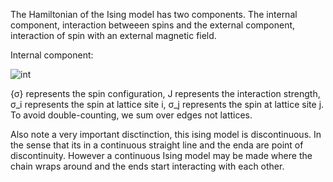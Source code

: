 The Hamiltonian of the Ising model has two components. The internal component, interaction betweeen spins and the external component, interaction of spin with an external magnetic field. 


Internal component:



![int](https://user-images.githubusercontent.com/65448559/182865639-f954a395-1e0b-4a62-837c-afab031a7bb7.png)


{σ} represents the spin configuration, J represents the interaction strength, σ_i represents the spin at lattice site i, σ_j represents the spin at lattice site j. To avoid double-counting, we sum over edges not lattices.

Also note a very important disctinction, this ising model is discontinuous. In the sense that its in a continuous straight line and the enda are point of discontinuity. However a continuous Ising model may be made where the chain wraps around and the ends start interacting with each other.






